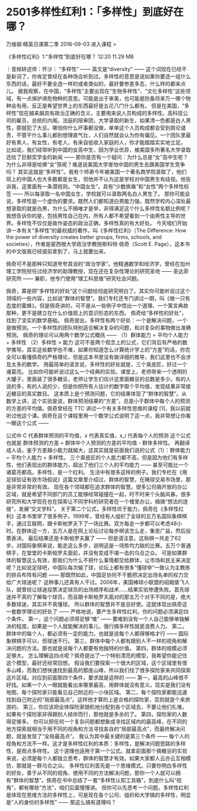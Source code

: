 # 2501多样性红利1：「多样性」到底好在哪？


万维钢·精英日课第二季
2018-09-03
进入课程 >

《多样性红利》1:“多样性”到底好在哪？
12:20 11.29 MB

｜音频转述师：怀沙｜
“多样性” —— 英文是“diversity” —— 这个词现在已经不是新词了，你肯定曾经在各种场合听到过。多样性的意思是说如果你要选一组什么东西的话，最好不要全选一样的或者类似的，最好要参差多态，什么样的都来点儿。
据我观察，在中国，“多样性”主要出现在“生物多样性”、“文化多样性”这些领域，有一点保护濒危物种的意思。可能是出于审美，也可能是防备将来万一哪个物种会有用，反正是希望世界上的东西最好是五花八门什么都有。
但是在美国，“多样性”现在越来越具有政治正确的含义，主要用来说人员构成的多样性。高科技公司的雇员，总统的内阁，法庭的陪审团，大学录取的新生，如果清一色都是白人男性，那就犯了大忌。哪怕你什么坏事都没做，单单这个人员构成都会受到舆论谴责，不管干什么事儿都别想理直气壮，人们自然就会认为你有偏见。一个团队里最好有黑人，有女性，有老人，有来自低收入家庭的人，你才能踏踏实实地立足。
比如说，我们经常听到中国的女高中生，因为学业优异，被美国多所著名大学录取还给了巨额奖学金的新闻 —— 那你是否有一个疑问：为什么总是“女”高中生呢？为什么非得是哈佛“女”孩呢？难道说美国大学害怕中国的男生去跟美国学生竞争吗？
其实这就是“多样性”。我有个师弟今年被美国一个著名商学院录取了，他们班上的中国人也大多数都是女生，但他并不认为这是学校对中国男生有歧视。他告诉我，这里面有一条潜规则。“中国女生”，具有“少数族裔”和“女性”两个多样性标签 —— 所以每录取一名中国女生，学校就可以录取两名白人男生了。
那你可能会说，多样性是一个虚伪的要求。既然人们都知道白男能力强，既然学校内心深处最想录取的就是白男，为什么不搞唯才是举，非得满足这个什么多样性名额比例呢？
我想告诉你的是，包括男性自己在内，所有人都不希望看到一个由男性主导的世界。多样性不仅仅是故作姿态的政治正确，多样性真的有大好处。
今天咱们开始讲一本有关“多样性”的最权威的著作，叫《多样性红利》（The Difference: How the power of diversity creates better groups, firms, schools, and societies），作者是密西根大学政治学教授斯科特·佩奇（Scott E. Page），这本书的中文版我已经提前拿到了，马上就要出来。

佩奇可不是那种只知道夸夸其谈的“政治学家”。他精通数学和经济学，曾经在加州理工学院担任过经济学的助理教授，现在还在复杂性理论的研究圣地 —— 圣达菲研究所 —— 兼职，他专门使用“理工科思维”研究社会问题。

佩奇，算是把“多样性的好处”这个问题给彻底研究明白了。其实你可能听说过这个领域的一些内容，比如说“群体的智慧”。我们专栏还专门讲过一期，叫《做一只有态度的蜜蜂》。但是佩奇讲的，可不是从一些例子中悟出一个道理、一个寓言典故那种，更不是建立在什么价值观上的意识形态的东西。
佩奇给“多样性的好处”，找到了坚实的数学基础。
佩奇提出，多样性有两个好处：一个是解决问题，一个是做预测。一个多样性的团队特别适合解决复杂的问题，和对复杂的事物做出准确预测。
佩奇的理论可以用两个数学公式概括 ——
（1）群体能力 = 平均个人能力 + 多样性
（2）多样性 > 能力
这可不是两个观念上的公式，它们背后有严格的数学推导。其实这些数学也不难，如果你知道怎么计算统计学上的“方差”的话，你完全可以看懂佩奇的严格理论，但是这本书里没有做详细的推导，我们这里也不会涉及太多的数学。
用最简单的语言说，多样性的好处就是，三个臭皮匠，好过一个诸葛亮。
比如你可能听说过这么一个经典的实验。课堂上，老师带来一个透明的大罐子，里面装了很多糖豆，老师让学生们估计这里面糖豆的总数是多少。有的人说的多，有的人说的少，但是你把所有人估计的数字取个平均值，发现结果非常接近糖豆的真实数目。
这本质上是个预测问题，它的结果体现了“群体的智慧”。从数学上讲，这个实验是说，群体预测结果的“方差”，总是小于群体中每个人的预测的方差的平均值。佩奇曾经在 TTC 讲过一个有关多样性思维的课程 [1]，我以前就听过他这个课。佩奇在这个课程里用一个数学公式说明了这一点，我非常想让你看一眼这个公式 —— 

公式中 C 代表群体预测的平均值，x 代表真实值，x_i 代表每个人的预测
这个公式也就是
群体预测的方差 = 群体中个人预测的方差的平均值 - 群体多样性。
再翻译成人话，鉴于方差越小能力就越大，这其实就是前面我们说的公式（1）：群体能力 = 平均个人能力 + 多样性。
三个臭皮匠的个人能力都不高，但是因为他们有多样性，他们表现出的群体能力，超出了他们三个人的平均能力 —— 甚至可能比一个诸葛亮都高。多样性，是一个红利。
生活中有很多这样的例子。我们专栏在《用足球验证有效市场假说》这篇文章里介绍过，群体的智慧，在赌球交易市场里，那是非常非常的有效。
现在各个领域都在追求群体的智慧。很多公司搞开放的办公区域，就是希望不同部门的员工能够经常碰撞在一起，时不时来个头脑风暴。很多研究所和大学现在也在探索让不同学科的研究者在一个楼里办公，搞搞“想法的连接”，发展“交叉学科”。
关于第二个公式，多样性优于能力，佩奇在《多样性红利》这本书里举了很多例子。1999年，曾经有人组织了全球的五万名国际象棋棋手，通过互联网，跟卡斯帕罗夫下了一场比赛。双方每走一步都可以考虑48小时。在群体这一方，五万人是在网上论坛讨论每步棋该怎么走，集思广益，然后投票表决。
最后结果还是卡斯帕罗夫赢了 —— 但是请注意，这局棋一共走了62步。对国际象棋来说，能走这么多步，说明这是一场势均力敌的比赛。五万个普通棋手，在堂堂的卡斯帕罗夫面前，并没有变成不堪一击的乌合之众。
可是如果群体的智慧这么有效，那我们为什么不把什么事情都交给群体，让市场和民主来决定呢？比如说足球吧，中国队每次输了球，论坛上都有很多“懂球帝”一致认为主教练的排兵布阵有问题 —— 那既然如此，中国足协何不干脆把决定出场名单的权力交给广大球迷呢？
这种事儿还真有人干过。2006年，美国棒球小联盟的绍姆堡飞人队，就曾经让球迷投票决定球员的出场顺序和战术……结果实验惨遭失败。首先球迷并不真的了解每个球员，而且跟卡斯帕罗夫面对的那五万个对手不同的是，绝大多数球迷，其实并不真懂球。
所以群体的智慧并不是总好使。这就体现出佩奇这一套数学理论的好处了 —— 严格地说，要产生多样性红利，你的问题必须满足四个条件。
第一，这个问题必须得足够“难” —— 要难到没有一个人自己能够单独解决的程度。如果是一个人就能解决的事儿，强行搞多样性就是浪费人力。
第二，群体中的每个人，都必须有一定的能力。也就是说每个人都得够格才行 —— 国际象棋棋手可以，但球迷不行。
第三，群体中每个人都有跟别人不一样的视角和解决问题的方法。那也就是说每个人都要有他独特的价值。
第四，群体的规模必须足够大。
怎么理解这四点呢？佩奇提出了一个特别漂亮的模型，我希望你能记住这个模型，最好还经常回想。
假设我们要探索一个很大的区域，这个区域里有很多山峰，而我们想快速找到最高的那座山峰，所以我们找了很多探险家来共同探索这片区域。对应到前面那四个条件，要求就是这样的 ——
第一，最高的山峰很不好找。如果一个人一眼就能看出来哪里最高，用群体就没有意义。现实是我们没有地图，每个探险家只能看见自己附近的一小块区域。
第二，每个探险家都能迅速找到自己附近的“局部最高点”。这样他才算的上是合格的探险家，否则就是个来旅游的。
第三，你应该把全体探险家随机地分配到各个区域去，不要让他们扎堆。如果有个探险家非得跟别人结伴而行，那他就是多余的了。
第四，探险家的人数得足够多。
你可以把任何一个复杂问题都想象成寻找区域内的最高峰，在不同的地方探索就相当于用不同的视角和方法寻找各自的“局部最高点”，而最终解决问题，就是发现了“全局最高点”。
我认为其中最关键的是第三个条件 —— 每个人的视角和方法不一样。这才是多样性红利的本质：多样性，是解决问题思路的多样性，是观点多样性。
这个道理也适用于第一个公式。就拿前面那个猜糖豆的实验来说，必须是每个人都独立思考，群体的智慧才有效。如果大家都人云亦云互相模仿，那就是一群乌合之众。
多样性红利首先是一个思维模式。只要你明白多样性的好处，善于从不同的视角、使用不同的方法解决问题，那你一个人就可以拥有“群体的智慧”。佩奇在书中总结了一套“多样性认知工具箱”，到底什么叫“视角”，都有哪些“方法”，咱们后面慢慢讲。
但你可以先思考一个问题。多样性红利是体现在思维方法的多样性上，可是现在各个公司、组织和大学搞的多样性，明显是“人的身份的多样性” —— 那这么搞有道理吗？